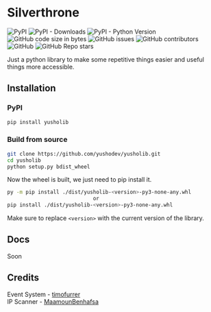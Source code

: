 # Silverthrone
![PyPI](https://img.shields.io/pypi/v/yusholib) ![PyPI - Downloads](https://img.shields.io/pypi/dm/yusholib) ![PyPI - Python Version](https://img.shields.io/pypi/pyversions/yusholib) ![GitHub code size in bytes](https://img.shields.io/github/languages/code-size/TERMGOD/silverthrone) ![GitHub issues](https://img.shields.io/github/issues/TERMGOD/silverthrone) ![GitHub contributors](https://img.shields.io/github/contributors/TERMGOD/silverthrone) ![GitHub](https://img.shields.io/github/license/TERMGOD/silverthrone) ![GitHub Repo stars](https://img.shields.io/github/stars/TERMGOD/silverthrone?style=social)<br />

Just a python library to make some repetitive things easier and useful things more accessible.

## Installation
### PyPI
```bash 
pip install yusholib
```
### Build from source
```bash
git clone https://github.com/yushodev/yusholib.git
cd yusholib
python setup.py bdist_wheel
```
Now the wheel is built, we just need to pip install it.
```bash
py -m pip install ./dist/yusholib-<version>-py3-none-any.whl
                            or
pip install ./dist/yusholib-<version>-py3-none-any.whl
```
Make sure to replace `<version>` with the current version of the library.

## Docs
Soon

## Credits
Event System - [timofurrer](https://github.com/timofurrer/observable)<br/>
IP Scanner - [MaamounBenhafsa](https://github.com/MaamounBenhafsa/ip-ranger-scaner)

